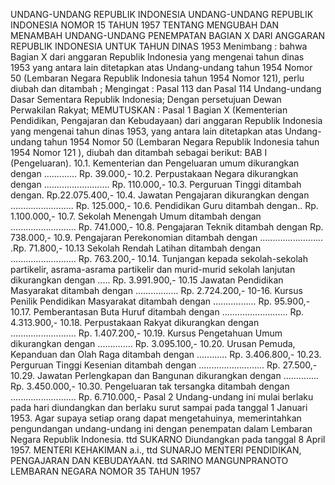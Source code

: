  UNDANG-UNDANG REPUBLIK INDONESIA UNDANG-UNDANG REPUBLIK INDONESIA NOMOR 15 TAHUN 1957 TENTANG MENGUBAH DAN MENAMBAH UNDANG-UNDANG PENEMPATAN BAGIAN X DARI ANGGARAN REPUBLIK INDONESIA UNTUK TAHUN DINAS 1953
Menimbang :
 bahwa Bagian X dari anggaran Republik Indonesia yang mengenai tahun dinas 1953 yang antara lain ditetapkan atas Undang-undang tahun 1954 Nomor 50 (Lembaran Negara Republik Indonesia tahun 1954 Nomor 121), perlu diubah dan ditambah ;
Mengingat :
 Pasal 113 dan Pasal 114 Undang-undang Dasar Sementara Republik Indonesia; Dengan persetujuan Dewan Perwakilan Rakyat;
MEMUTUSKAN :
Pasal 1
Bagian X (Kementerian Pendidikan, Pengajaran dan Kebudayaan) dari anggaran Republik Indonesia yang mengenai tahun dinas 1953, yang antara lain ditetapkan atas Undang-undang tahun 1954 Nomor 50 (Lembaran Negara Republik Indonesia tahun 1954 Nomor 121 ), diubah dan ditambah sebagai berikut: BAB I (Pengeluaran).
10.1. Kementerian dan Pengeluaran umum dikurangkan dengan ............. Rp. 39.000,- 10.2. Perpustakaan Negara dikurangkan dengan .......................... Rp. 110.000,- 10.3. Perguruan Tinggi ditambah dengan. Rp.22.075.400,- 10.4. Jawatan Pengajaran dikurangkan dengan ......................... Rp. 125.000,- 10.6. Pendidikan Guru ditambah dengan.. Rp. 1.100.000,- 10.7. Sekolah Menengah Umum ditambah dengan .......................... Rp. 741.000,- 10.8. Pengajaran Teknik ditambah dengan Rp. 738.000,- 10.9. Pengajaran Perekonomian ditambah dengan ......................... .Rp. 71.800,- 10.13 Sekolah Rendah Latihan ditambah dengan .......................... Rp. 763.200,- 10.14. Tunjangan kepada sekolah-sekolah partikelir, asrama-asrama partikelir dan murid-murid sekolah lanjutan dikurangkan dengan ..... Rp. 3.991.900,- 10.15 Jawatan Pendidikan Masyarakat ditambah dengan ................. Rp. 2.724.200,- 10-16. Kursus Penilik Pendidikan Masyarakat ditambah dengan ................. Rp. 95.900,- 10.17. Pemberantasan Buta Huruf ditambah dengan .......................... Rp. 4.313.900,- 10.18. Perpustakaan Rakyat dikurangkan dengan .......................... Rp. 1.407.200,- 10.19. Kursus Pengetahuan Umum dikurangkan dengan .............. Rp. 3.095.100,- 10.20. Urusan Pemuda, Kepanduan dan Olah Raga ditambah dengan ............ Rp. 3.406.800,- 10.23. Perguruan Tinggi Kesenian ditambah dengan .......................... Rp. 27.500,- 10.29. Jawatan Perlengkapan dan Bangunan dikurangkan dengan .............. Rp. 3.450.000,- 10.30. Pengeluaran tak tersangka ditambah dengan .......................... Rp. 6.710.000,-
Pasal 2
Undang-undang ini mulai berlaku pada hari diundangkan dan berlaku surut sampai pada tanggal 1 Januari 1953. Agar supaya setiap orang dapat mengetahuinya, memerintahkan pengundangan undang-undang ini dengan penempatan dalam Lembaran Negara Republik Indonesia. ttd SUKARNO Diundangkan pada tanggal 8 April 1957. MENTERI KEHAKIMAN a.i., ttd SUNARJO MENTERI PENDIDIKAN, PENGAJARAN DAN KEBUDAYAAN. ttd SARINO MANGUNPRANOTO LEMBARAN NEGARA NOMOR 35 TAHUN 1957